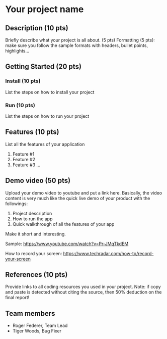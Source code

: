 # Your project name

## Description (10 pts)

Briefly describe what your project is all about. (5 pts)
Formatting (5 pts): make sure you follow the sample formats with headers, bullet points, highlights...

## Getting Started (20 pts)
### Install (10 pts)
List the steps on how to install your project
### Run (10 pts)
List the steps on how to run your project

## Features (10 pts)
List all the features of your application
1. Feature #1
2. Feature #2
3. Feature #3 
...

## Demo video (50 pts)

Upload your demo video to youtube and put a link here. Basically, the video content is very much like the quick live demo of your product with the followings:
1. Project description
2. How to run the app
3. Quick walkthrough of all the features of your app

Make it short and interesting.

Sample: https://www.youtube.com/watch?v=Pr-JMqTkdEM

How to record your screen: https://www.techradar.com/how-to/record-your-screen

## References (10 pts)

Provide links to all coding resources you used in your project. Note: if copy and paste is detected without citing the source, then 50% deduction on the final report!

## Team members

* Roger Federer, Team Lead
* Tiger Woods, Bug Fixer

